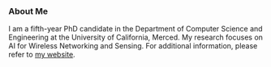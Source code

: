 ### About Me

I am a fifth-year PhD candidate in the Department of Computer Science and Engineering at the University of California, Merced. My research focuses on AI for Wireless Networking and Sensing. For additional information, please refer to [my website](https://www.kangyangg.com).


<!--
**kangyang73/kangyang73** is a ✨ _special_ ✨ repository because its `README.md` (this file) appears on your GitHub profile.

Here are some ideas to get you started:

- 🔭 I’m currently working on ...
- 🌱 I’m currently learning ...
- 👯 I’m looking to collaborate on ...
- 🤔 I’m looking for help with ...
- 💬 Ask me about ...
- 📫 How to reach me: ...
- 😄 Pronouns: ...
- ⚡ Fun fact: ...
-->
